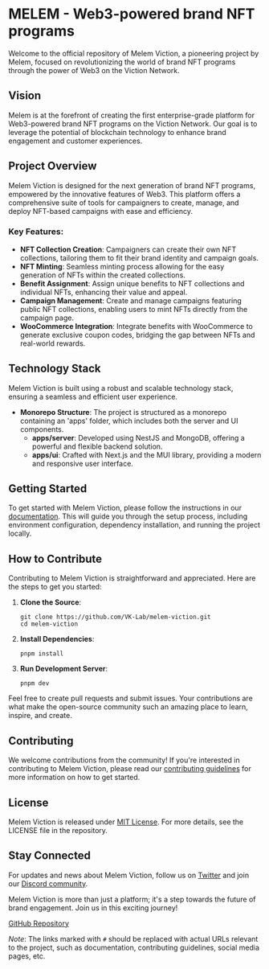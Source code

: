 MELEM - Web3-powered brand NFT programs
====================

Welcome to the official repository of Melem Viction, a pioneering project by Melem, focused on revolutionizing the world of brand NFT programs through the power of Web3 on the Viction Network.

Vision
------

Melem is at the forefront of creating the first enterprise-grade platform for Web3-powered brand NFT programs on the Viction Network. Our goal is to leverage the potential of blockchain technology to enhance brand engagement and customer experiences.

Project Overview
----------------

Melem Viction is designed for the next generation of brand NFT programs, empowered by the innovative features of Web3. This platform offers a comprehensive suite of tools for campaigners to create, manage, and deploy NFT-based campaigns with ease and efficiency.

### Key Features:

* **NFT Collection Creation**: Campaigners can create their own NFT collections, tailoring them to fit their brand identity and campaign goals.
* **NFT Minting**: Seamless minting process allowing for the easy generation of NFTs within the created collections.
* **Benefit Assignment**: Assign unique benefits to NFT collections and individual NFTs, enhancing their value and appeal.
* **Campaign Management**: Create and manage campaigns featuring public NFT collections, enabling users to mint NFTs directly from the campaign page.
* **WooCommerce Integration**: Integrate benefits with WooCommerce to generate exclusive coupon codes, bridging the gap between NFTs and real-world rewards.

Technology Stack
----------------

Melem Viction is built using a robust and scalable technology stack, ensuring a seamless and efficient user experience.

* **Monorepo Structure**: The project is structured as a monorepo containing an 'apps' folder, which includes both the server and UI components.
    * **apps/server**: Developed using NestJS and MongoDB, offering a powerful and flexible backend solution.
    * **apps/ui**: Crafted with Next.js and the MUI library, providing a modern and responsive user interface.

Getting Started
---------------

To get started with Melem Viction, please follow the instructions in our [documentation](#). This will guide you through the setup process, including environment configuration, dependency installation, and running the project locally.

How to Contribute
-----------------

Contributing to Melem Viction is straightforward and appreciated. Here are the steps to get you started:

1.  **Clone the Source**:
    
        git clone https://github.com/VK-Lab/melem-viction.git
        cd melem-viction
                    
    
2.  **Install Dependencies**:
    
        pnpm install
                    
    
3.  **Run Development Server**:
    
        pnpm dev
                    
    

Feel free to create pull requests and submit issues. Your contributions are what make the open-source community such an amazing place to learn, inspire, and create.

Contributing
------------

We welcome contributions from the community! If you're interested in contributing to Melem Viction, please read our [contributing guidelines](#) for more information on how to get started.

License
-------

Melem Viction is released under [MIT License](#). For more details, see the LICENSE file in the repository.

Stay Connected
--------------

For updates and news about Melem Viction, follow us on [Twitter](#) and join our [Discord community](#).

Melem Viction is more than just a platform; it's a step towards the future of brand engagement. Join us in this exciting journey!

[GitHub Repository](https://github.com/VK-Lab/melem-viction)

_Note_: The links marked with `#` should be replaced with actual URLs relevant to the project, such as documentation, contributing guidelines, social media pages, etc.

